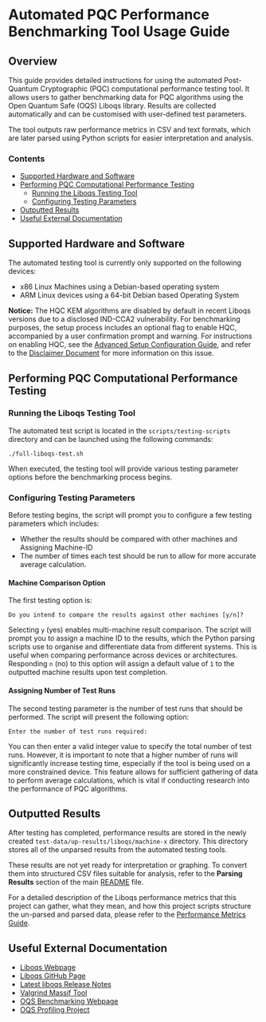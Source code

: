 # Automated PQC Performance Benchmarking Tool Usage Guide <!-- omit from toc -->

## Overview <!-- omit from toc -->
This guide provides detailed instructions for using the automated Post-Quantum Cryptographic (PQC) computational performance testing tool. It allows users to gather benchmarking data for PQC algorithms using the Open Quantum Safe (OQS) Liboqs library. Results are collected automatically and can be customised with user-defined test parameters.

The tool outputs raw performance metrics in CSV and text formats, which are later parsed using Python scripts for easier interpretation and analysis.

### Contents <!-- omit from toc -->
- [Supported Hardware and Software](#supported-hardware-and-software)
- [Performing PQC Computational Performance Testing](#performing-pqc-computational-performance-testing)
  - [Running the Liboqs Testing Tool](#running-the-liboqs-testing-tool)
  - [Configuring Testing Parameters](#configuring-testing-parameters)
- [Outputted Results](#outputted-results)
- [Useful External Documentation](#useful-external-documentation)

## Supported Hardware and Software
The automated testing tool is currently only supported on the following devices:

- x86 Linux Machines using a Debian-based operating system
- ARM Linux devices using a 64-bit Debian based Operating System

**Notice:** The HQC KEM algorithms are disabled by default in recent Liboqs versions due to a disclosed IND-CCA2 vulnerability. For benchmarking purposes, the setup process includes an optional flag to enable HQC, accompanied by a user confirmation prompt and warning. For instructions on enabling HQC, see the [Advanced Setup Configuration Guide](../advanced-setup-configuration.md), and refer to the [Disclaimer Document](../../DISCLAIMER.md) for more information on this issue.

## Performing PQC Computational Performance Testing

### Running the Liboqs Testing Tool
The automated test script is located in the `scripts/testing-scripts` directory and can be launched using the following commands:

```
./full-liboqs-test.sh
```

When executed, the testing tool will provide various testing parameter options before the benchmarking process begins.

### Configuring Testing Parameters
Before testing begins, the script will prompt you to configure a few testing parameters which includes:

- Whether the results should be compared with other machines and Assigning Machine-ID
- The number of times each test should be run to allow for more accurate average calculation.

#### Machine Comparison Option <!-- omit from toc -->
The first testing option is:

```
Do you intend to compare the results against other machines [y/n]?
```

Selecting `y` (yes) enables multi-machine result comparison. The script will prompt you to assign a machine ID to the results, which the Python parsing scripts use to organise and differentiate data from different systems. This is useful when comparing performance across devices or architectures. Responding  `n` (no) to this option will assign a default value of `1` to the outputted machine results upon test completion.

#### Assigning Number of Test Runs <!-- omit from toc -->
The second testing parameter is the number of test runs that should be performed. The script will present the following option:

```
Enter the number of test runs required:
```

You can then enter a valid integer value to specify the total number of test runs. However, it is important to note that a higher number of runs will significantly increase testing time, especially if the tool is being used on a more constrained device. This feature allows for sufficient gathering of data to perform average calculations, which is vital if conducting research into the performance of PQC algorithms.

## Outputted Results
After testing has completed, performance results are stored in the newly created `test-data/up-results/liboqs/machine-x` directory. This directory stores all of the unparsed results from the automated testing tools.

These results are not yet ready for interpretation or graphing. To convert them into structured CSV files suitable for analysis, refer to the **Parsing Results** section of the main [README](../../README.md) file.

For a detailed description of the Liboqs performance metrics that this project can gather, what they mean, and how this project scripts structure the un-parsed and parsed data, please refer to the [Performance Metrics Guide](../performance-metrics-guide.md).

## Useful External Documentation
- [Liboqs Webpage](https://openquantumsafe.org/liboqs/)
- [Liboqs GitHub Page](https://github.com/open-quantum-safe/liboqs)
- [Latest liboqs Release Notes](https://github.com/open-quantum-safe/liboqs/blob/main/RELEASE.md)
- [Valgrind Massif Tool](http://valgrind.org/docs/manual/ms-manual.html)
- [OQS Benchmarking Webpage](https://openquantumsafe.org/benchmarking/)
- [OQS Profiling Project](https://openquantumsafe.org/benchmarking/)